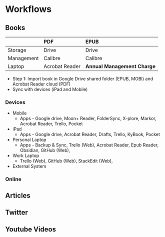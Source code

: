 # Workflows

## Books
|  | PDF| EPUB |
| :--- | :--- | :--- |
| Storage | Drive | Drive |
| Management | Calibre | Calibre |
| Laptop | Acrobat Reader | **Annual Management Charge** | 

* Step 1: Import book in Google Drive shared folder \(EPUB, MOBI\) and Acrobat Reader cloud \(PDF\)
* Sync with devices \(iPad and Mobile\)

### Devices

* Mobile
  * Apps - Google drive, Moon+ Reader, FolderSync, X-plore, Markor, Acrobat Reader, Trello, Pocket
* iPad
  * Apps - Google drive, Acrobat Reader, Drafts, Trello, KyBook, Pocket
* Personal Laptop
  * Apps - Backup & Sync, Trello \(Web\), Acrobat Reader, Epub Reader, Obsidian, GitHub \(Web\), 
* Work Laptop
  * Trello \(Web\), GitHub \(Web\), StackEdit \(Web\), 
* External System

### Online

## Articles

## Twitter

## Youtube Videos

<!--stackedit_data:
eyJoaXN0b3J5IjpbMjA0Nzg4Nzk1NV19
-->